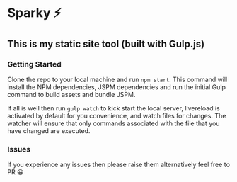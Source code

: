 # Sparky ⚡️

## This is my static site tool (built with Gulp.js)

### Getting Started
Clone the repo to your local machine and run `npm start`. This command will install the NPM dependencies, JSPM dependencies and run the initial Gulp command to build assets and bundle JSPM.

If all is well then run `gulp watch` to kick start the local server, livereload is activated by default for you convenience, and watch files for changes. The watcher will ensure that only commands associated with the file that you have changed are executed.

### Issues
If you experience any issues then please raise them alternatively feel free to PR 😀
